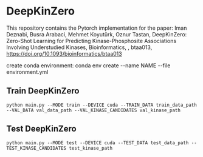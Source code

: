 # DeepKinZero

This repository contains the Pytorch implementation for the paper: Iman Deznabi, Busra Arabaci, Mehmet Koyutürk, Oznur Tastan, DeepKinZero: Zero-Shot Learning for Predicting Kinase-Phosphosite Associations Involving Understudied Kinases, Bioinformatics, , btaa013, https://doi.org/10.1093/bioinformatics/btaa013

create conda environment:
conda env create --name NAME --file environment.yml

## Train DeepKinZero
```
python main.py --MODE train --DEVICE cuda --TRAIN_DATA train_data_path --VAL_DATA val_data_path --VAL_KINASE_CANDIDATES val_kinase_path
```

## Test DeepKinZero
```
python main.py --MODE test --DEVICE cuda --TEST_DATA test_data_path --TEST_KINASE_CANDIDATES test_kinase_path
```